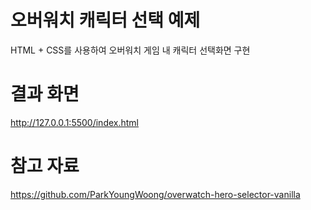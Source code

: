 # 오버워치 캐릭터 선택 예제
HTML + CSS를 사용하여 오버워치 게임 내 캐릭터 선택화면 구현

# 결과 화면
<http://127.0.0.1:5500/index.html>

# 참고 자료
<https://github.com/ParkYoungWoong/overwatch-hero-selector-vanilla>
